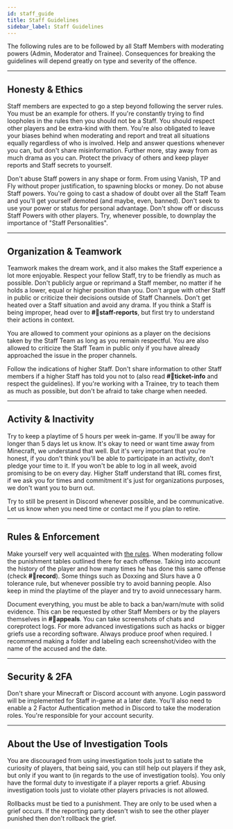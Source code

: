 ```yaml
---
id: staff_guide
title: Staff Guidelines
sidebar_label: Staff Guidelines
---
```

The following rules are to be followed by all Staff Members with moderating powers (Admin, Moderator and Trainee). Consequences for breaking the guidelines will depend greatly on type and severity of the offence.

---
## Honesty & Ethics
Staff members are expected to go a step beyond following the server rules. You must be an example for others. If you're constantly trying to find loopholes in the rules then you should not be a Staff. You should respect other players and be extra-kind with them. You're also obligated to leave your biases behind when moderating and report and treat all situations equally regardless of who is involved. Help and answer questions whenever you can, but don't share misinformation. Further more, stay away from as much drama as you can. Protect the privacy of others and keep player reports and Staff secrets to yourself. 

Don't abuse Staff powers in any shape or form. From using Vanish, TP and Fly without proper justification, to spawning blocks or money. Do not abuse Staff powers. You're going to cast a shadow of doubt over all the Staff Team and you'll get yourself demoted (and maybe, even, banned). Don't seek to use your power or status for personal advantage. Don't show off or discuss Staff Powers with other players. Try, whenever possible, to downplay the importance of "Staff Personalities".

---
## Organization & Teamwork
Teamwork makes the dream work, and it also makes the Staff experience a lot more enjoyable. Respect your fellow Staff, try to be friendly as much as possible. Don't publicly argue or reprimand a Staff member, no matter if he holds a lower, equal or higher position than you. Don't argue with other Staff in public or criticize their decisions outside of Staff Channels. Don't get heated over a Staff situation and avoid any drama. If you think a Staff is being improper, head over to **#📩staff-reports**, but first try to understand their actions in context.

You are allowed to comment your opinions as a player on the decisions taken by the Staff Team as long as you remain respectful. You are also allowed to criticize the Staff Team in public only if you have already approached the issue in the proper channels.

Follow the indications of higher Staff. Don't share information to other Staff members if a higher Staff has told you not to (also read **#📜ticket-info** and respect the guidelines). If you're working with a Trainee, try to teach them as much as possible, but don't be afraid to take charge when needed.

---
## Activity & Inactivity
Try to keep a playtime of 5 hours per week in-game. If you'll be away for longer than 5 days let us know. It's okay to need or want time away from Minecraft, we understand that well. But it's very important that you're honest, if you don't think you'll be able to participate in an activity, don't pledge your time to it. If you won't be able to log in all week, avoid promising to be on every day. Higher Staff understand that IRL comes first, if we ask you for times and commitment it's just for organizations purposes, we don't want you to burn out.

Try to still be present in Discord whenever possible, and be communicative. Let us know when you need time or contact me if you plan to retire. 

---
## Rules & Enforcement
Make yourself very well acquainted with [the rules](docs\rules.md). When moderating follow the punishment tables outlined there for each offense. Taking into account the history of the player and how many times he has done this same offense (check **#📜record**). Some things such as Doxxing and Slurs have a 0 tolerance rule, but whenever possible try to avoid banning people. Also keep in mind the playtime of the player and try to avoid unnecessary harm.

Document everything, you must be able to back a ban/warn/mute with solid evidence. This can be requested by other Staff Members or by the players themselves in **#📩appeals**. You can take screenshots of chats and coreprotect logs. For more advanced investigations such as hacks or bigger griefs use a recording software.  Always produce proof when required. I recommend making a folder and labeling each screenshot/video with the name of the accused and the date.

---
## Security & 2FA
Don't share your Minecraft or Discord account with anyone. Login password will be implemented for Staff in-game at a later date. You'll also need to enable a 2 Factor Authentication method in Discord to take the moderation roles. You're responsible for your account security.

---
## About the Use of Investigation Tools
You are discouraged from using investigation tools just to satiate the curiosity of players, that being said, you can still help out players if they ask, but only if you want to (in regards to the use of investigation tools). You only have the formal duty to investigate if a player reports a grief. Abusing investigation tools just to violate other players privacies is not allowed. 

Rollbacks must be tied to a punishment. They are only to be used when a grief occurs. If the reporting party doesn't wish to see the other player punished then don't rollback the grief.
